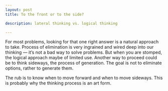 ```yaml
---
layout: post
title: To the front or to the side?

description: lateral thinking vs. logical thinking

---
```


For most problems, looking for that one right answer is a natural approach to take. Process of elimination is very ingrained and wired deep into our thinking — it’s not a bad way to solve problems. But when you are stomped, the logical approach maybe of limited use. Another way to proceed could be to think sideways, the process of generation. The goal is not to eliminate options, rather to generate them.

The rub is to know when to move forward and when to move sideways. This is probably why the thinking process is an art form.